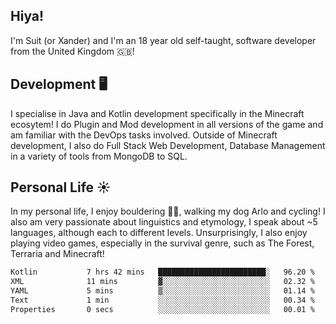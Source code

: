 ## Hiya! 
I'm Suit (or Xander) and I'm an 18 year old self-taught, software developer from the United Kingdom 🇬🇧!

Development 🖥️
---
I specialise in Java and Kotlin development specifically in the Minecraft ecosytem! 
I do Plugin and Mod development in all versions of the game and am familiar with the DevOps tasks involved.
Outside of Minecraft development, I also do Full Stack Web Development, Database Management in a variety of tools from MongoDB to SQL.

Personal Life ☀️
---
In my personal life, I enjoy bouldering 🧗‍♂️, walking my dog Arlo and cycling! I also am very passionate about linguistics and etymology, I speak about ~5 languages, although each to different levels. 
Unsurprisingly, I also enjoy playing video games, especially in the survival genre, such as The Forest, Terraria and Minecraft!
<!--START_SECTION:waka-->

```txt
Kotlin           7 hrs 42 mins   ████████████████████████░   96.20 %
XML              11 mins         ▓░░░░░░░░░░░░░░░░░░░░░░░░   02.32 %
YAML             5 mins          ▒░░░░░░░░░░░░░░░░░░░░░░░░   01.14 %
Text             1 min           ░░░░░░░░░░░░░░░░░░░░░░░░░   00.34 %
Properties       0 secs          ░░░░░░░░░░░░░░░░░░░░░░░░░   00.01 %
```

<!--END_SECTION:waka-->

